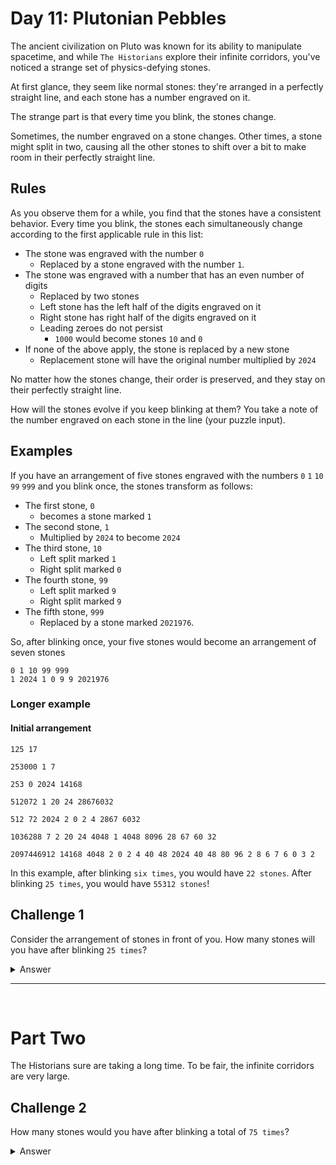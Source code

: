# Day 11: Plutonian Pebbles

The ancient civilization on Pluto was known for its ability to manipulate spacetime, and while `The Historians` explore their infinite corridors, you've noticed a strange set of physics-defying stones.

At first glance, they seem like normal stones: they're arranged in a perfectly straight line, and each stone has a number engraved on it.

The strange part is that every time you blink, the stones change.

Sometimes, the number engraved on a stone changes. Other times, a stone might split in two, causing all the other stones to shift over a bit to make room in their perfectly straight line.

## Rules

As you observe them for a while, you find that the stones have a consistent behavior. Every time you blink, the stones each simultaneously change according to the first applicable rule in this list:

- The stone was engraved with the number `0`
    - Replaced by a stone engraved with the number `1`.
- The stone was engraved with a number that has an even number of digits
    - Replaced by two stones
    - Left stone has the left half of the digits engraved on it
    - Right stone has right half of the digits engraved on it
    - Leading zeroes do not persist
        - `1000` would become stones `10` and `0`
- If none of the above apply, the stone is replaced by a new stone
    - Replacement stone will have the original number multiplied by `2024`

No matter how the stones change, their order is preserved, and they stay on their perfectly straight line.

How will the stones evolve if you keep blinking at them? You take a note of the number engraved on each stone in the line (your puzzle input).

## Examples

If you have an arrangement of five stones engraved with the numbers `0` `1` `10` `99` `999` and you blink once, the stones transform as follows:

- The first stone, `0`
    - becomes a stone marked `1`
- The second stone, `1`
    - Multiplied by `2024` to become `2024`
- The third stone, `10`
    - Left split marked `1`
    - Right split marked `0`
- The fourth stone, `99`
    - Left split marked `9`
    - Right split marked `9`
- The fifth stone, `999`
    - Replaced by a stone marked `2021976`.

So, after blinking once, your five stones would become an arrangement of seven stones

    0 1 10 99 999
    1 2024 1 0 9 9 2021976

### Longer example

#### Initial arrangement

    125 17

    253000 1 7

    253 0 2024 14168

    512072 1 20 24 28676032

    512 72 2024 2 0 2 4 2867 6032

    1036288 7 2 20 24 4048 1 4048 8096 28 67 60 32

    2097446912 14168 4048 2 0 2 4 40 48 2024 40 48 80 96 2 8 6 7 6 0 3 2

In this example, after blinking `six times`, you would have `22 stones`. After blinking `25 times`, you would have `55312 stones`!

## Challenge 1

Consider the arrangement of stones in front of you. How many stones will you have after blinking `25 times`?

<details><summary>Answer</summary>&emsp;186424</details>
<hr><br>

# Part Two

The Historians sure are taking a long time. To be fair, the infinite corridors are very large.

## Challenge 2

How many stones would you have after blinking a total of `75 times`?

<details><summary>Answer</summary>&emsp;219838428124832</details>